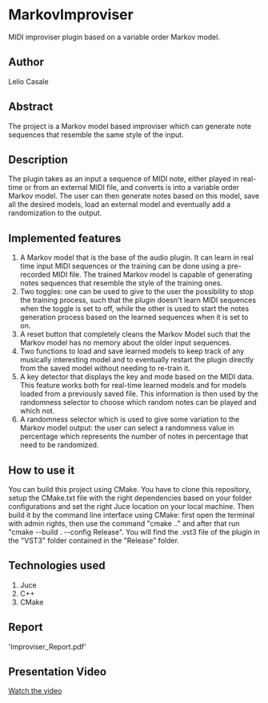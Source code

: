 # MarkovImproviser
MIDI improviser plugin based on a variable order Markov model.

## Author
Lelio Casale

## Abstract
The project is a Markov model based improviser which can generate note sequences that resemble the same style of the input.

## Description
The plugin takes as an input a sequence of MIDI note, either played in real-time or from an external MIDI file, and converts is into a variable order Markov model.
The user can then generate notes based on this model, save all the desired models, load an external model and eventually add a randomization to the output.

## Implemented features
1. A Markov model that is the base of the audio plugin. It can learn in real time input MIDI sequences or the training can be done using a pre-recorded MIDI file. The trained Markov model is capable of generating notes sequences that resemble the style of the training ones.
2. Two toggles: one can be used to give to the user the possibility to stop the training process, such that the plugin doesn't learn MIDI sequences when the toggle is set to off, while the other is used to start the notes generation process based on the learned sequences when it is set to on.
3. A reset button that completely cleans the Markov Model such that the Markov model has no memory about the older input sequences.
4. Two functions to load and save learned models to keep track of any musically interesting model and to eventually restart the plugin directly from the saved model without needing to re-train it.
5. A key detector that displays the key and mode based on the MIDI data. This feature works both for real-time learned models and for models loaded from a previously saved file. This information is then used by the randomness selector to choose which random notes can be played and which not.
6. A randomness selector which is used to give some variation to the Markov model output: the user can select a randomness value in percentage which represents the number of notes in percentage that need to be randomized.

## How to use it
You can build this project using CMake. You have to clone this repository, setup the CMake.txt file with the right dependencies based on your folder configurations and set the right Juce location on your local machine. Then build it by the command line interface using CMake: first open the terminal with admin rights, then use the command "cmake .." and after that run "cmake --build . --config Release". You will find the .vst3 file of the plugin in the "VST3" folder contained in the "Release" folder.

## Technologies used
1. Juce
2. C++
3. CMake

## Report
'Improviser_Report.pdf'

## Presentation Video
[Watch the video](https://drive.google.com/file/d/1BJ5qhqEYFdj-J91e_yI-TEbJwSifioy8/view?usp=sharing)
